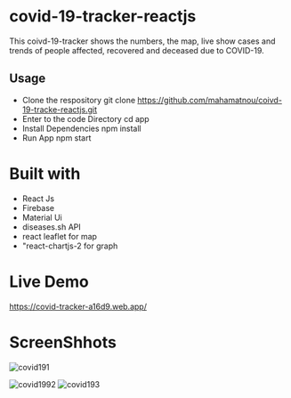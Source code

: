 # covid-19-tracker-reactjs
This coivd-19-tracker  shows the numbers, the map, live show cases and trends  of people affected, recovered and deceased due to COVID-19.

## Usage

- Clone the respository
  git clone https://github.com/mahamatnou/coivd-19-tracke-reactjs.git
- Enter to the code Directory
  cd app
- Install Dependencies
  npm install
- Run App
  npm start

# Built with
- React Js
- Firebase
- Material Ui
- diseases.sh API
- react leaflet for map
- "react-chartjs-2 for  graph

# Live Demo
https://covid-tracker-a16d9.web.app/

# ScreenShhots

![covid191](https://user-images.githubusercontent.com/42040735/111909639-2dd70000-8a6f-11eb-9ac2-0eeed0f8b75f.png)

![covid1992](https://user-images.githubusercontent.com/42040735/111909644-2f082d00-8a6f-11eb-8e3e-e420df80f77e.png)
![covid193](https://user-images.githubusercontent.com/42040735/111909643-2f082d00-8a6f-11eb-864d-d35997eda982.png)



